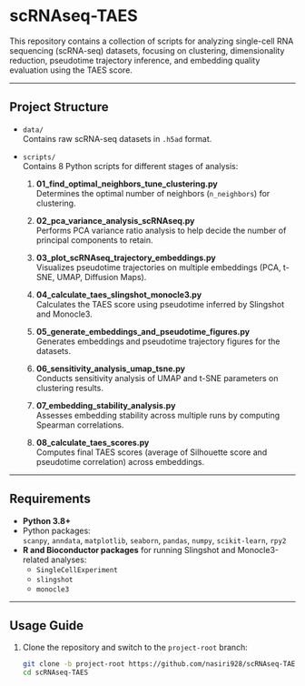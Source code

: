 # scRNAseq-TAES

This repository contains a collection of scripts for analyzing single-cell RNA sequencing (scRNA-seq) datasets, focusing on clustering, dimensionality reduction, pseudotime trajectory inference, and embedding quality evaluation using the TAES score.

---

## Project Structure

- `data/`  
  Contains raw scRNA-seq datasets in `.h5ad` format.

- `scripts/`  
  Contains 8 Python scripts for different stages of analysis:

  1. **01_find_optimal_neighbors_tune_clustering.py**  
     Determines the optimal number of neighbors (`n_neighbors`) for clustering.

  2. **02_pca_variance_analysis_scRNAseq.py**  
     Performs PCA variance ratio analysis to help decide the number of principal components to retain.

  3. **03_plot_scRNAseq_trajectory_embeddings.py**  
     Visualizes pseudotime trajectories on multiple embeddings (PCA, t-SNE, UMAP, Diffusion Maps).

  4. **04_calculate_taes_slingshot_monocle3.py**  
     Calculates the TAES score using pseudotime inferred by Slingshot and Monocle3.

  5. **05_generate_embeddings_and_pseudotime_figures.py**  
     Generates embeddings and pseudotime trajectory figures for the datasets.

  6. **06_sensitivity_analysis_umap_tsne.py**  
     Conducts sensitivity analysis of UMAP and t-SNE parameters on clustering results.

  7. **07_embedding_stability_analysis.py**  
     Assesses embedding stability across multiple runs by computing Spearman correlations.

  8. **08_calculate_taes_scores.py**  
     Computes final TAES scores (average of Silhouette score and pseudotime correlation) across embeddings.

---

## Requirements

- **Python 3.8+**  
- Python packages:  
  `scanpy`, `anndata`, `matplotlib`, `seaborn`, `pandas`, `numpy`, `scikit-learn`, `rpy2`  
- **R and Bioconductor packages** for running Slingshot and Monocle3-related analyses:  
  - `SingleCellExperiment`  
  - `slingshot`  
  - `monocle3`

---

## Usage Guide

1. Clone the repository and switch to the `project-root` branch:  
   ```bash
   git clone -b project-root https://github.com/nasiri928/scRNAseq-TAES.git
   cd scRNAseq-TAES
